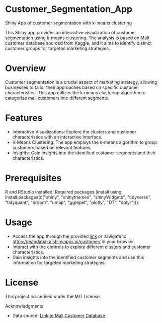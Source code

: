 # Customer_Segmentation_App
Shiny App of customer segmentation with k-means clustering

This Shiny app provides an interactive visualization of customer segmentation using k-means clustering. The analysis is based on Mall customer database sourced from Kaggle, and it aims to identify distinct customer groups for targeted marketing strategies.

# Overview
Customer segmentation is a crucial aspect of marketing strategy, allowing businesses to tailor their approaches based on specific customer characteristics. This app utilizes the k-means clustering algorithm to categorize mall customers into different segments.

# Features
- Interactive Visualizations: Explore the clusters and customer characteristics with an interactive interface.
- K-Means Clustering: The app employs the k-means algorithm to group customers based on relevant features.
- Insights: Gain insights into the identified customer segments and their characteristics.

# Prerequisites
R and RStudio installed.
Required packages (install using install.packages(c("shiny", "shinythemes", "shinyWidgets", "tidyverse", "tidyquant", "broom", "umap", "ggrepel", "plotly", "DT", "dplyr"))).

# Usage
- Access the app through the provided [link](https://mandabaka.shinyapps.io/customer/) or navigate to https://mandabaka.shinyapps.io/customer/ in your browser.
- Interact with the controls to explore different clusters and customer characteristics.
- Gain insights into the identified customer segments and use this information for targeted marketing strategies.

# License
This project is licensed under the MIT License.

Acknowledgments
- Data source: [Link to Mall Customer Database](https://www.kaggle.com/datasets/vjchoudhary7/customer-segmentation-tutorial-in-python)
